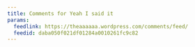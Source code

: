```yaml
---
title: Comments for Yeah I said it
params:
  feedlink: https://theaaaaaa.wordpress.com/comments/feed/
  feedid: daba050f021df01284a0010261fc9c82
---
```

